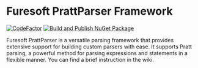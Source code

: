 # Furesoft PrattParser Framework

[![CodeFactor](https://www.codefactor.io/repository/github/furesoft/furesoft.prattparser/badge)](https://www.codefactor.io/repository/github/furesoft/furesoft.prattparser)
[![Build and Publish NuGet Package](https://github.com/furesoft/Furesoft.PrattParser/actions/workflows/pack.yaml/badge.svg)](https://github.com/furesoft/Furesoft.PrattParser/actions/workflows/pack.yaml)

Furesoft PrattParser is a versatile parsing framework that provides extensive support for building custom parsers with ease. It supports Pratt parsing, a powerful method for parsing expressions and statements in a flexible manner. You can find a brief instruction in the wiki.

